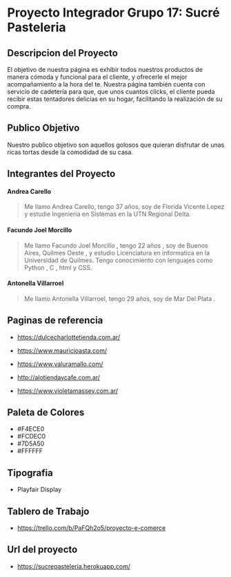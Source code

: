 # Proyecto Integrador Grupo 17: Sucré Pasteleria #       
## Descripcion del Proyecto ##
El objetivo de nuestra página es exhibir todos nuestros productos de manera cómoda y funcional para el cliente, y ofrecerle el mejor acompañamiento a la hora del te. Nuestra página también cuenta con servicio de cadetería para que, que unos cuantos clicks, el cliente pueda recibir estas tentadores delicias en su hogar, facilitando la realización de su compra.
 
## Publico Objetivo ##
Nuestro publico objetivo son aquellos golosos que quieran disfrutar de unas ricas tortas desde la comodidad de su casa.

## Integrantes del Proyecto ##
#### Andrea Carello ####
> Me llamo Andrea Carello, tengo 37 años, soy de Florida Vicente Lopez y estudie Ingenieria en Sistemas en la UTN Regional Delta.
#### Facundo Joel Morcillo ####
> Me llamo Facundo Joel Morcillo , tengo 22 años , soy de Buenos Aires,  Quilmes Oeste , y estudio
Licenciatura en informatica en la Universidad de Quilmes. Tengo conocimiento con lenguajes como Python , C , html y CSS.
#### Antonella Villarroel ####
> Me llamo Antonella Villarroel, tengo 29 años, soy de Mar Del Plata .

## Paginas de referencia ##

- https://dulcecharlottetienda.com.ar/

- https://www.mauricioasta.com/

- https://www.valuramallo.com/

- http://alotiendaycafe.com.ar/

- https://www.violetamassey.com.ar/

## Paleta de Colores ##

- #F4ECE0
- #FCDEC0
- #7D5A50
- #FFFFFF

## Tipografia ##

- Playfair Display

## Tablero de Trabajo ##

- https://trello.com/b/PaFQh2o5/proyecto-e-comerce

## Url del proyecto ##

- https://sucrepasteleria.herokuapp.com/







